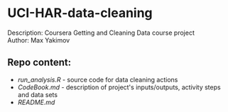 # UCI-HAR-data-cleaning
Description: Coursera Getting and Cleaning Data course project<br/>
Author: Max Yakimov<br/>

## Repo content:
* _run_analysis.R_ - source code for data cleaning actions
* _CodeBook.md_ - description of project's inputs/outputs, activity steps and data sets
* _README.md_
